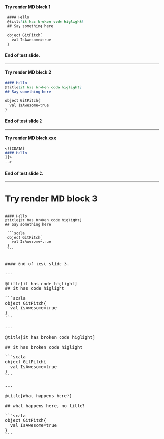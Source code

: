 #### Try render MD block 1

```markdown
 #### Hello
 @title[it has broken code higlight]
 ## Say something here

 object GitPitch{
   val IsAwesome=true
 }
```

#### End of test slide.

---

#### Try render MD block 2

```markdown
#### Hello
@title[it has broken code higlight]
## Say something here

object GitPitch{
  val IsAwesome=true
}
```

#### End of test slide 2

---

#### Try render MD block xxx

```markdown
<![CDATA[
#### Hello
]]>
-->
```

#### End of test slide 2.

---

# Try render MD block 3

<pre><code>
#### Hello
@title[it has broken code higlight]
## Say something here

 ```scala
 object GitPitch{
   val IsAwesome=true
 }
 ```
</code><pre>

#### End of test slide 3.

---

@title[it has code higlight]
## it has code higlight

```scala
object GitPitch{
  val IsAwesome=true
}
```

---

@title[it has broken code higlight]

## it has broken code higlight

```scala
object GitPitch{
  val IsAwesome=true
}
```

---

@title[What happens here?]

## what happens here, no title?

```scala
object GitPitch{
  val IsAwesome=true
}
```
